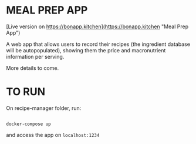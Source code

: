 # MEAL PREP APP

[Live version on https://bonapp.kitchen](https://bonapp.kitchen "Meal Prep App")

A web app that allows users to record their recipes (the ingredient database will be autopopulated), showing them the price and macronutrient information per serving. 

More details to come.

# TO RUN

On recipe-manager folder, run:

<code>
docker-compose up
</code>

and access the app on <code>localhost:1234</code>
